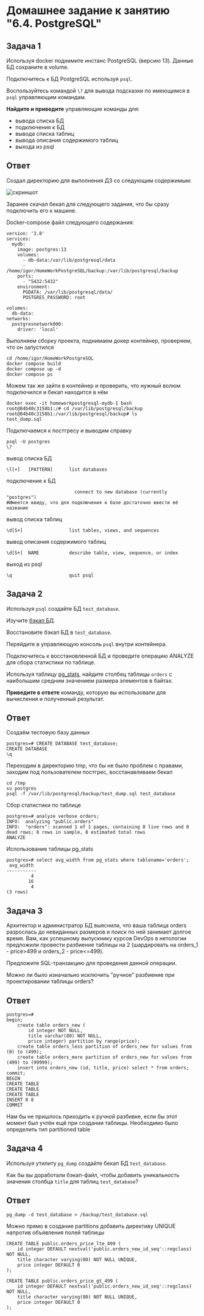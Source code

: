 # Домашнее задание к занятию "6.4. PostgreSQL"

## Задача 1

Используя docker поднимите инстанс PostgreSQL (версию 13). Данные БД сохраните в volume.

Подключитесь к БД PostgreSQL используя `psql`.

Воспользуйтесь командой `\?` для вывода подсказки по имеющимся в `psql` управляющим командам.

**Найдите и приведите** управляющие команды для:
- вывода списка БД
- подключения к БД
- вывода списка таблиц
- вывода описания содержимого таблиц
- выхода из psql

## Ответ

Создал директорию для выполнения ДЗ со следующим содержимым:

![скриншот](https://i.ibb.co/PtXhrQN/Screenshot-from-2022-09-28-17-16-32.png)

Заранее скачал бекап для следующего задания, что бы сразу подключить его к машине.

Docker-compose файл следующего содержания:
```
version: '3.8'
services:
  mydb:
    image: postgres:13
    volumes:
      - db-data:/var/lib/postgresql/data
      - /home/igor/HomeWorkPostgreSQL/backup:/var/lib/postgresql/backup
    ports:
      - "5432:5432"
    environment:
      PGDATA: /var/lib/postgresql/data/
      POSTGRES_PASSWORD: root

volumes:
  db-data:
networks:
  postgresnetwork000:
    driver: 'local'
```
Выполняем сборку проекта, поднимаем докер контейнер, проверяем, что он запустился
```
cd /home/igor/HomeWorkPostgreSQL
docker compose build
docker compose up -d
docker compose ps
```
Можем так же зайти в контейнер и проверить, что нужный волюм подключился и бекап находится в нём
```
docker exec -it homeworkpostgresql-mydb-1 bash
root@84b40c3158b1:/# cd /var/lib/postgresql/backup
root@84b40c3158b1:/var/lib/postgresql/backup# ls
test_dump.sql
```
Подключаемся к постгресу и выводим справку
```
psql -U postgres
\?
```
вывод списка БД
```
\l[+]   [PATTERN]      list databases
```
подключение к БД
```
                         connect to new database (currently "postgres")
#Имеется ввиду, что для подключения к базе достаточно ввести её название 
```
вывод списка таблиц
```
\d[S+]                 list tables, views, and sequences
```
вывод описания содержимого таблиц
```
\d[S+]  NAME           describe table, view, sequence, or index
```
выход из psql
```
\q                     quit psql
```


## Задача 2

Используя `psql` создайте БД `test_database`.

Изучите [бэкап БД](https://github.com/netology-code/virt-homeworks/tree/master/06-db-04-postgresql/test_data).

Восстановите бэкап БД в `test_database`.

Перейдите в управляющую консоль `psql` внутри контейнера.

Подключитесь к восстановленной БД и проведите операцию ANALYZE для сбора статистики по таблице.

Используя таблицу [pg_stats](https://postgrespro.ru/docs/postgresql/12/view-pg-stats), найдите столбец таблицы `orders` 
с наибольшим средним значением размера элементов в байтах.

**Приведите в ответе** команду, которую вы использовали для вычисления и полученный результат.

## Ответ
Создаём тестовую базу данных
```
postgres=# CREATE DATABASE test_database;
CREATE DATABASE
\q
```
Переходим в директорию tmp, что бы не было проблем с правами, заходим под пользователем постгрес, восстанавливаем бекап
```
cd /tmp
su postgres
psql -f /var/lib/postgresql/backup/test_dump.sql test_database
```
Сбор статистики по таблице
```
postgres=# analyze verbose orders;
INFO:  analyzing "public.orders"
INFO:  "orders": scanned 1 of 1 pages, containing 8 live rows and 0 dead rows; 8 rows in sample, 8 estimated total rows
ANALYZE
```
Использование таблицы pg_stats
```
postgres=# select avg_width from pg_stats where tablename='orders';
 avg_width 
-----------
         4
        16
         4
(3 rows)
```
## Задача 3

Архитектор и администратор БД выяснили, что ваша таблица orders разрослась до невиданных размеров и
поиск по ней занимает долгое время. Вам, как успешному выпускнику курсов DevOps в нетологии предложили
провести разбиение таблицы на 2 (шардировать на orders_1 - price>499 и orders_2 - price<=499).

Предложите SQL-транзакцию для проведения данной операции.

Можно ли было изначально исключить "ручное" разбиение при проектировании таблицы orders?

## Ответ

```
postgres=# 
begin;
    create table orders_new (
        id integer NOT NULL,
        title varchar(80) NOT NULL,
        price integer) partition by range(price);
    create table orders_less partition of orders_new for values from (0) to (499);
    create table orders_more partition of orders_new for values from (499) to (99999);
    insert into orders_new (id, title, price) select * from orders;
commit;
BEGIN
CREATE TABLE
CREATE TABLE
CREATE TABLE
INSERT 0 8
COMMIT
```
Нам бы не пришлось приходить к ручной разбивке, если бы этот момент был учтён ещё при создании таблицы. Необходимо было определить тип partitioned table


## Задача 4

Используя утилиту `pg_dump` создайте бекап БД `test_database`.

Как бы вы доработали бэкап-файл, чтобы добавить уникальность значения столбца `title` для таблиц `test_database`?

## Ответ

```
pg_dump -d test_database > /backup/test_database.sql
```
Можно прямо в создание partitions добавить директиву UNIQUE напротив объявления полей таблицы
```
CREATE TABLE public.orders_price_lte_499 (
    id integer DEFAULT nextval('public.orders_new_id_seq'::regclass) NOT NULL,
    title character varying(80) NOT NULL UNIQUE,
    price integer DEFAULT 0
);

CREATE TABLE public.orders_price_gt_499 (
    id integer DEFAULT nextval('public.orders_new_id_seq'::regclass) NOT NULL,
    title character varying(80) NOT NULL UNIQUE,
    price integer DEFAULT 0
);
```


